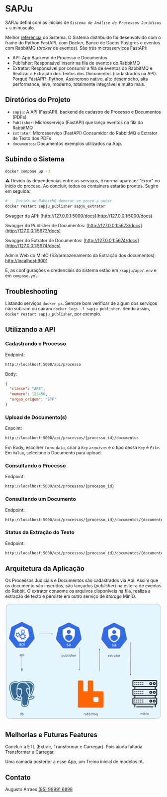# SAPJu

SAPJu defini com as iniciais de *`Sistema de Análise de Processos Jurídicos`* + `u` minusculo. 

Melhor [referência](desafio-python-developer.md) do Sistema. O Sistema distribuído foi desenvolvido com o frame do Python FastAPI, com Docker, Banco de Dados Postgres e eventos com RabbitMQ (*broker* de eventos). São três microsserviços FastAPI:
- API: App Backend de Processo e Documentos
- Publisher: Responsável inserir na fila de eventos do RabbitMQ
- Extrator: Responsável por consumir a fila de eventos do RabbitMQ e Realizar a Extração dos Textos dos Documentos (cadastrados na API).
Porquê FastAPI?: Python, Assincrono nativo, alto desempeho, alta performance, leve, moderno, totalmente integrável e muito mais.

## Diretórios do Projeto
- `sapju`: A API (FastAPI), backend de cadastro de Processo e Documentos (PDFs)
- `Publisher`: Microsserviço (FastAPI) que lança eventos na fila do RabbitMQ
- `Extrator`: Microsserviço (FastAPI) Consumidor do RabbitMQ e Extrator de Texto dos PDFs
- `documentos`: Documentos exemplos utilizados na App.

## Subindo o Sistema

```bash
docker compose up -d
```
⚠️ Devido às dependencias entre os serviços, é normal aparecer "Error" no inicio do proceso. Ao concluir, todos os containers estarão prontos.
Sugiro em seguida:
```bash
# .. Devido ao RabbitMQ demorar um pouco a subir
docker restart sapju_publisher sapju_extrator
```

Swagger da API: [http://127.0.0.1:5000/docs](http://127.0.0.1:5000/docs)

Swagger do Publisher de Documentos: [http://127.0.0.1:5673/docs](http://127.0.0.1:5673/docs)

Swagger do Extrator de Documentos: [http://127.0.0.1:5674/docs](http://127.0.0.1:5674/docs)

Admin Web do MinIO (S3/armazenamento da Extração dos documentos): [http://localhost:9001](http://localhost:9001)

E, as configurações e credenciais do sistema estão em `/sapju/app/.env` e em `compose.yml`.

## Troubleshooting

Listando serviços `docker ps`.
Sempre bom verificar de algum dos serviços não subiram ou cairam `docker logs -f sapju_publisher`. Sendo assim, `docker restart sapju_publisher`, por exemplo. 


## Utilizando a API

### Cadastrando o Processo
Endpoint: 
~~~bash
http://localhost:5000/api/processo
~~~
Body:
``` json
{
  "classe": "ARE",
  "numero": 123456,
  "orgao_origem": "STF"
}
```

### Upload de Documento(s)
Enpoint:
~~~bash
http://localhost:5000/api/processos/{processo_id}/documentos
~~~
Em Body, escolher `form-data`, criar a `Key` *`arquivos`* e o tipo dessa `Key` é *`File`*. Em `Value`, selecione o Documento para upload.

### Consultando o Processo
Endpoint: 
~~~bash
http://localhost:5000/api/processos/{processo_id}
~~~

### Consultando um Documento
Endpoint:
~~~bash
http://localhost:5000/api/processos/{processo_id}/documentos/{documento_id}
~~~


### Status da Extração do Texto
Endpoint: 
~~~bash
http://localhost:5000/api/processos/{processo_id}/documentos/{documento_id}/status
~~~

## Arquitetura da Aplicação

Os Processos Judiciais e Documentos são cadastrados via Api. Assim que os documento são inseridos, são lançados (*publisher*) na esteira de eventos do Rabbit.
O extrator consome os arquivos disponíveis na fila, realiza a extração de texto e persiste em outro serviço de *storage* MinIO.

![SAPJU](sapju.png)


## Melhorias e Futuras Features

Concluir a ETL (Extrair, Transformar e Carregar). Pois ainda faltaria Transformar e Carregar.

Uma camada posterior a esse App, um Treino inicial de modelos IA.


## Contato

Augusto Arraes
[(85) 99991 6898](https://wa.me/5585999916898)
